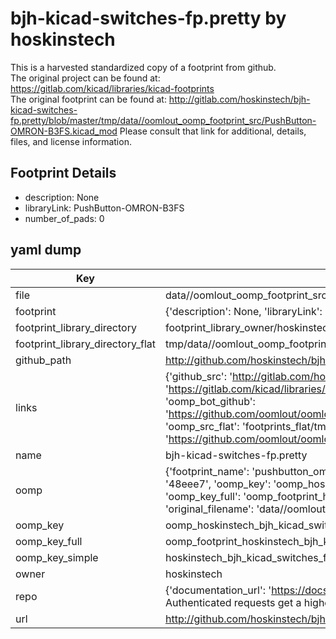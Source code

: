 # bjh-kicad-switches-fp.pretty by hoskinstech  
This is a harvested standardized copy of a footprint from github.  
The original project can be found at:  
https://gitlab.com/kicad/libraries/kicad-footprints  
The original footprint can be found at:
http://gitlab.com/hoskinstech/bjh-kicad-switches-fp.pretty/blob/master/tmp/data//oomlout_oomp_footprint_src/PushButton-OMRON-B3FS.kicad_mod
Please consult that link for additional, details, files, and license information.  
## Footprint Details
* description: None  
* libraryLink: PushButton-OMRON-B3FS  
* number_of_pads: 0  
## yaml dump  
| Key | Value |  
| --- | --- |  
| file | data//oomlout_oomp_footprint_src/bjh-kicad-switches-fp.pretty/PushButton-OMRON-B3FS.kicad_mod |  
| footprint | {'description': None, 'libraryLink': 'PushButton-OMRON-B3FS', 'number_of_pads': 0} |  
| footprint_library_directory | footprint_library_owner/hoskinstech_bjh-kicad-switches-fp.pretty |  
| footprint_library_directory_flat | tmp/data//oomlout_oomp_footprint_src/footprints_flat/hoskinstech_bjh_kicad_switches_fp_pushbutton_omron_b3fs/working |  
| github_path | http://github.com/hoskinstech/bjh-kicad-switches-fp.pretty/blob/master/tmp/data//oomlout_oomp_footprint_src/PushButton-OMRON-B3FS.kicad_mod |  
| links | {'github_src': 'http://gitlab.com/hoskinstech/bjh-kicad-switches-fp.pretty/blob/master/tmp/data//oomlout_oomp_footprint_src/PushButton-OMRON-B3FS.kicad_mod', 'github_src_repo': 'https://gitlab.com/kicad/libraries/kicad-footprints', 'oomp_bot': 'tmp/data//oomlout_oomp_footprint_src/footprints/hoskinstech_bjh_kicad_switches_fp_pushbutton_omron_b3fs/working', 'oomp_bot_github': 'https://github.com/oomlout/oomlout_oomp_footprint_bot/tree/main/tmp/data//oomlout_oomp_footprint_src/footprints/hoskinstech_bjh_kicad_switches_fp_pushbutton_omron_b3fs/working', 'oomp_src_flat': 'footprints_flat/tmp/data//oomlout_oomp_footprint_src/footprints_flat/hoskinstech_bjh_kicad_switches_fp_pushbutton_omron_b3fs/working', 'oomp_src_flat_github': 'https://github.com/oomlout/oomlout_oomp_footprint_src/tree/main/tmp/data//oomlout_oomp_footprint_src/footprints_flat/hoskinstech_bjh_kicad_switches_fp_pushbutton_omron_b3fs/working'} |  
| name | bjh-kicad-switches-fp.pretty |  
| oomp | {'footprint_name': 'pushbutton_omron_b3fs', 'library_name': 'bjh_kicad_switches_fp', 'md5': '48eee74cce4dadb943b1fafc2092058d', 'md5_10': '48eee74cce', 'md5_5': '48eee', 'md5_6': '48eee7', 'oomp_key': 'oomp_hoskinstech_bjh_kicad_switches_fp_pushbutton_omron_b3fs', 'oomp_key_extra': 'oomp_footprint_hoskinstech_bjh_kicad_switches_fp_pushbutton_omron_b3fs', 'oomp_key_full': 'oomp_footprint_hoskinstech_bjh_kicad_switches_fp_pushbutton_omron_b3fs_48eee7', 'oomp_key_simple': 'hoskinstech_bjh_kicad_switches_fp_pushbutton_omron_b3fs', 'original_filename': 'data//oomlout_oomp_footprint_src/bjh-kicad-switches-fp.pretty/PushButton-OMRON-B3FS.kicad_mod', 'owner_name': 'hoskinstech'} |  
| oomp_key | oomp_hoskinstech_bjh_kicad_switches_fp_pushbutton_omron_b3fs |  
| oomp_key_full | oomp_footprint_hoskinstech_bjh_kicad_switches_fp_pushbutton_omron_b3fs |  
| oomp_key_simple | hoskinstech_bjh_kicad_switches_fp_pushbutton_omron_b3fs |  
| owner | hoskinstech |  
| repo | {'documentation_url': 'https://docs.github.com/rest/overview/resources-in-the-rest-api#rate-limiting', 'message': "API rate limit exceeded for 84.66.142.224. (But here's the good news: Authenticated requests get a higher rate limit. Check out the documentation for more details.)"} |  
| url | http://github.com/hoskinstech/bjh-kicad-switches-fp.pretty |  

